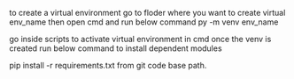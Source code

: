 to create a virtual environment go to floder where you want to create virtual env_name then open cmd  and run  below command
 py -m venv env_name
 
 go inside scripts to activate virtual environment in cmd 
 once the venv is created  run below command to install dependent modules
 
 pip install -r requirements.txt from git code base path.